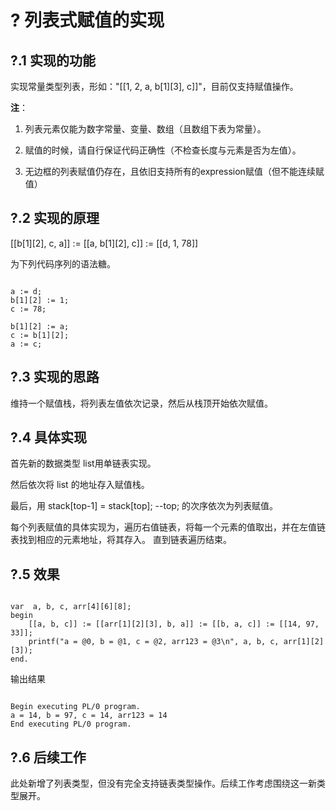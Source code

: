 # ? 列表式赋值的实现

## ?.1 实现的功能

实现常量类型列表，形如："[[1, 2, a, b[1][3], c]]"，目前仅支持赋值操作。

**注**：
1. 列表元素仅能为数字常量、变量、数组（且数组下表为常量）。

2. 赋值的时候，请自行保证代码正确性（不检查长度与元素是否为左值）。

3. 无边框的列表赋值仍存在，且依旧支持所有的expression赋值（但不能连续赋值）

## ?.2 实现的原理

[[b[1][2], c, a]] := [[a, b[1][2], c]] := [[d, 1, 78]]

为下列代码序列的语法糖。

```pl0

a := d;
b[1][2] := 1;
c := 78;

b[1][2] := a;
c := b[1][2];
a := c;

``` 


## ?.3 实现的思路

维持一个赋值栈，将列表左值依次记录，然后从栈顶开始依次赋值。

## ?.4 具体实现

首先新的数据类型 list用单链表实现。

然后依次将 list 的地址存入赋值栈。

最后，用 stack[top-1] = stack[top]; --top; 的次序依次为列表赋值。

每个列表赋值的具体实现为，遍历右值链表，将每一个元素的值取出，并在左值链表找到相应的元素地址，将其存入。
直到链表遍历结束。

## ?.5 效果

```pl0

var  a, b, c, arr[4][6][8];
begin
    [[a, b, c]] := [[arr[1][2][3], b, a]] := [[b, a, c]] := [[14, 97, 33]];
    printf("a = @0, b = @1, c = @2, arr123 = @3\n", a, b, c, arr[1][2][3]);
end.

```

输出结果

```

Begin executing PL/0 program.
a = 14, b = 97, c = 14, arr123 = 14
End executing PL/0 program.

```

## ?.6 后续工作

此处新增了列表类型，但没有完全支持链表类型操作。后续工作考虑围绕这一新类型展开。